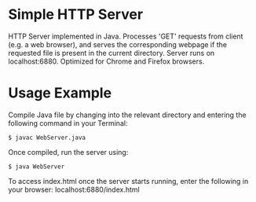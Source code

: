 # Simple HTTP Server

HTTP Server implemented in Java.  Processes 'GET' requests from client (e.g. a web browser), and serves the corresponding webpage if the requested file is present in the current directory.  Server runs on localhost:6880.  Optimized for Chrome and Firefox browsers.

# Usage Example

Compile Java file by changing into the relevant directory and entering the following command in your Terminal:
```
$ javac WebServer.java
```

Once compiled, run the server using:
```
$ java WebServer
```

To access index.html once the server starts running, enter the following in your browser:
localhost:6880/index.html
